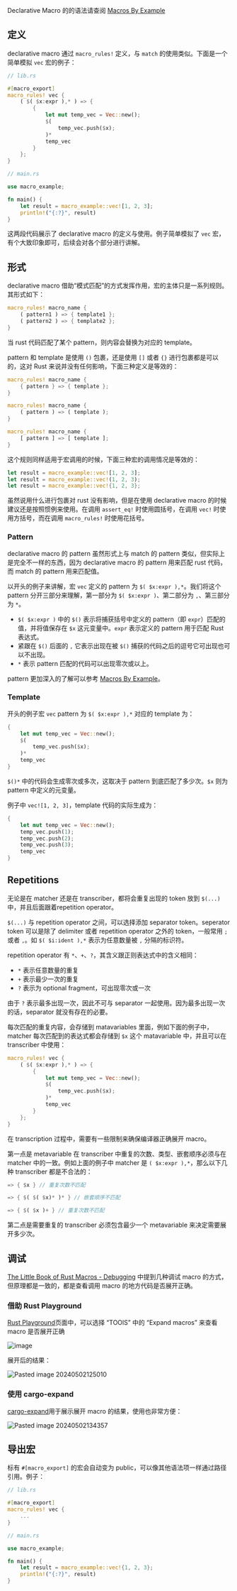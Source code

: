 
Declarative Macro 的的语法请查阅 [Macros By Example](https://doc.rust-lang.org/reference/macros-by-example.html#macros-by-example)

## 定义

declarative macro 通过 `macro_rules!` 定义，与 `match` 的使用类似。下面是一个简单模拟 `vec` 宏的例子：

```rust
// lib.rs

#[macro_export]
macro_rules! vec {
    ( $( $x:expr ),* ) => {
        {
            let mut temp_vec = Vec::new();
            $(
                temp_vec.push($x);
            )*
            temp_vec
        }
    };
}
```

```rust
// main.rs

use macro_example;

fn main() {
    let result = macro_example::vec![1, 2, 3];
    println!("{:?}", result)
}
```

这两段代码展示了 declarative macro 的定义与使用。例子简单模拟了 `vec` 宏，有个大致印象即可，后续会对各个部分进行讲解。

## 形式

declarative macro 借助“模式匹配”的方式发挥作用，宏的主体只是一系列规则。其形式如下：

```rust
macro_rules! macro_name {
	( pattern1 ) => { template1 };
	( pattern2 ) => { template2 };
}
```

当 rust 代码匹配了某个 pattern，则内容会替换为对应的 template。

pattern 和 template 是使用 `()` 包裹，还是使用 `[]` 或者 `{}` 进行包裹都是可以的，这对 Rust 来说并没有任何影响，下面三种定义是等效的：

```rust
macro_rules! macro_name {
	{ pattern } => { template };
}

macro_rules! macro_name {
	( pattern ) => ( template );
}

macro_rules! macro_name {
	[ pattern ] => [ template ];
}
```

这个规则同样适用于宏调用的时候，下面三种宏的调用情况是等效的：

```rust
let result = macro_example::vec![1, 2, 3];
let result = macro_example::vec!(1, 2, 3);
let result = macro_example::vec!{1, 2, 3};
```

虽然说用什么进行包裹对 rust 没有影响，但是在使用 declarative macro 的时候建议还是按照惯例来使用。在调用 `assert_eq!` 时使用圆括号，在调用 `vec!` 时使用方括号，而在调用 `macro_rules!` 时使用花括号。

### Pattern

declarative macro 的 pattern 虽然形式上与 match 的 pattern 类似，但实际上是完全不一样的东西，因为 declarative macro 的 pattern 用来匹配 rust 代码，而 match 的 pattern 用来匹配值。

以开头的例子来讲解，宏 `vec` 定义的 pattern 为 `$( $x:expr ),*`。我们将这个 pattern 分开三部分来理解，第一部分为 `$( $x:expr )`、第二部分为 `,`、第三部分为 `*`。

- `$( $x:expr )` 中的 `$()` 表示将捕获括号中定义的 pattern（即 `expr`）匹配的值，并将值保存在 `$x` 这元变量中。`expr` 表示定义的 pattern 用于匹配 Rust 表达式。
- 紧跟在 `$()` 后面的 `,` 它表示出现在被 `$()` 捕获的代码之后的逗号它可出现也可以不出现。
- `*` 表示 pattern 匹配的代码可以出现零次或以上。

pattern 更加深入的了解可以参考 [Macros By Example](https://doc.rust-lang.org/reference/macros-by-example.html)。

### Template

开头的例子宏 `vec` pattern 为 `$( $x:expr ),*` 对应的 template 为：

```rust
{
	let mut temp_vec = Vec::new();
	$(
		temp_vec.push($x);
	)*
	temp_vec
}
```

`$()*` 中的代码会生成零次或多次，这取决于 pattern 到底匹配了多少次。`$x` 则为 pattern 中定义的元变量。

例子中 `vec![1, 2, 3]`，template 代码的实际生成为：

```rust
{
    let mut temp_vec = Vec::new();
    temp_vec.push(1);
    temp_vec.push(2);
    temp_vec.push(3);
    temp_vec
}
```

## Repetitions

无论是在 matcher 还是在 transcriber，都将会重复出现的 token 放到 `$(...)` 中，并且后面跟着repetition operator。

`$(...)` 与 repetition operator 之间，可以选择添加 separator token。seperator token 可以是除了 delimiter 或者 repetition operator 之外的 token，一般常用 `;` 或者 `,`。如 `$( $i:ident ),*` 表示为任意数量被 `,` 分隔的标识符。

repetition operator 有 `*`、`+`、`?`，其含义跟正则表达式中的含义相同：

- `*` 表示任意数量的重复
- `+` 表示最少一次的重复
- `?` 表示为 optional fragment，可出现零次或一次

由于 `?` 表示最多出现一次，因此不可与 separator 一起使用。因为最多出现一次的话，separator 就没有存在的必要。

每次匹配的重复内容，会存储到 matavariables 里面，例如下面的例子中，matcher 每次匹配到的表达式都会存储到 `$x` 这个 matavariable 中，并且可以在 transcriber 中使用：

```rust
macro_rules! vec {
    ( $( $x:expr ),* ) => {
        {
            let mut temp_vec = Vec::new();
            $(
                temp_vec.push($x);
            )*
            temp_vec
        }
    };
}
```

在 transcription 过程中，需要有一些限制来确保编译器正确展开 macro。

第一点是 metavariable 在 transcriber 中重复的次数、类型、嵌套顺序必须与在 matcher 中的一致。例如上面的例子中 matcher 是 `( $x:expr ),*`，那么以下几种 transcriber 都是不合法的：

```rust
=> { $x } // 重复次数不匹配

=> { $( $( $x)* )* } // 嵌套顺序不匹配

=> { $( $x )+ } // 重复次数不匹配
```

第二点是需要重复的 transcriber 必须包含最少一个 metavariable 来决定需要展开多少次。

## 调试

[The Little Book of Rust Macros - Debugging](https://veykril.github.io/tlborm/syntax-extensions/debugging.html#debugging) 中提到几种调试 macro 的方式，但原理都是一致的，都是查看调用 macro 的地方代码是否展开正确。

### 借助 Rust Playground

[Rust Playground](https://play.rust-lang.org)页面中，可以选择 “TOOlS” 中的 “Expand macros” 来查看 macro 是否展开正确

![image](https://cdn.luohuidong.cn/clipboard_20240501_113402.png)

展开后的结果：

![Pasted image 20240502125010](http://cdn.luohuidong.cn/Pasted%20image%2020240502125010.png)

### 使用 cargo-expand

[cargo-expand](https://github.com/dtolnay/cargo-expand)用于展示展开 macro 的结果，使用也非常方便：

![Pasted image 20240502134357](http://cdn.luohuidong.cn/Pasted%20image%2020240502134357.png)

## 导出宏

标有 `#[macro_export]` 的宏会自动变为 public，可以像其他语法项一样通过路径引用。例子：

```rust
// lib.rs

#[macro_export]
macro_rules! vec {
    ...
}
```

```rust
// main.rs

use macro_example;

fn main() {
    let result = macro_example::vec!{1, 2, 3};
    println!("{:?}", result)
}
```
